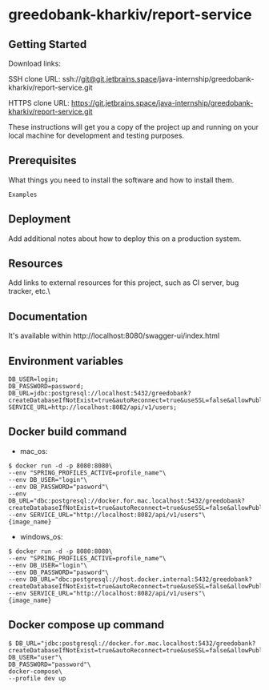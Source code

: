 # greedobank-kharkiv/report-service



## Getting Started

Download links:

SSH clone URL: ssh://git@git.jetbrains.space/java-internship/greedobank-kharkiv/report-service.git

HTTPS clone URL: https://git.jetbrains.space/java-internship/greedobank-kharkiv/report-service.git



These instructions will get you a copy of the project up and running on your local machine for development and testing purposes.

## Prerequisites

What things you need to install the software and how to install them.

```
Examples
```

## Deployment

Add additional notes about how to deploy this on a production system.

## Resources

Add links to external resources for this project, such as CI server, bug tracker, etc.\

## Documentation

It's available within http://localhost:8080/swagger-ui/index.html

## Environment variables
```
DB_USER=login; 
DB_PASSWORD=password; 
DB_URL=jdbc:postgresql://localhost:5432/greedobank?createDatabaseIfNotExist=true&autoReconnect=true&useSSL=false&allowPublicKeyRetrieval=true;
SERVICE_URL=http://localhost:8082/api/v1/users;
```
## Docker build command
* mac_os:
```
$ docker run -d -p 8080:8080\ 
--env "SPRING_PROFILES_ACTIVE=profile_name"\
--env DB_USER="login"\
--env DB_PASSWORD="pasword"\
--env DB_URL="dbc:postgresql://docker.for.mac.localhost:5432/greedobank?createDatabaseIfNotExist=true&autoReconnect=true&useSSL=false&allowPublicKeyRetrieval=true"\
--env SERVICE_URL="http://localhost:8082/api/v1/users"\
{image_name}
```
* windows_os:
```
$ docker run -d -p 8080:8080\ 
--env "SPRING_PROFILES_ACTIVE=profile_name"\
--env DB_USER="login"\
--env DB_PASSWORD="pasword"\
--env DB_URL="dbc:postgresql://host.docker.internal:5432/greedobank?createDatabaseIfNotExist=true&autoReconnect=true&useSSL=false&allowPublicKeyRetrieval=true"\
--env SERVICE_URL="http://localhost:8082/api/v1/users"\
{image_name}
```
## Docker compose up command
```
$ DB_URL="jdbc:postgresql://docker.for.mac.localhost:5432/greedobank?createDatabaseIfNotExist=true&autoReconnect=true&useSSL=false&allowPublicKeyRetrieval=true"\
DB_USER="user"\
DB_PASSWORD="password"\ 
docker-compose\
--profile dev up
```

